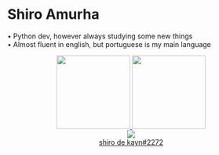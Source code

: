 # Shiro Amurha
  
• Python dev, however always studying some new things <br>
• Almost fluent in english, but portuguese is my main language <br>
 

<div align="center">
  <a href="https://github.com/shiroamurha">
  <img height="150cm" src="https://github-readme-stats.vercel.app/api?username=shiroamurha&show_icons=true&theme=dracula&include_all_commits=true&count_private=true"/>
  <img height="150cm" src="https://github-readme-stats.vercel.app/api/top-langs/?username=shiroamurha&layout=compact&langs_count=7&theme=dracula"/>
</div>

<div align=center>
<img src="https://img.shields.io/badge/Discord-7289DA?style=for-the-badge&logo=discord&logoColor=white"> <br>
shiro de kayn#2272</div>

 
